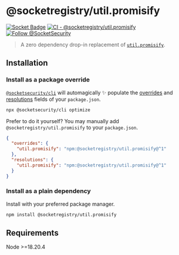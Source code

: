 # @socketregistry/util.promisify

[![Socket Badge](https://socket.dev/api/badge/npm/package/@socketregistry/util.promisify)](https://socket.dev/npm/package/@socketregistry/util.promisify)
[![CI - @socketregistry/util.promisify](https://github.com/SocketDev/socket-registry-js/actions/workflows/test.yml/badge.svg)](https://github.com/SocketDev/socket-registry-js/actions/workflows/test.yml)
[![Follow @SocketSecurity](https://img.shields.io/twitter/follow/SocketSecurity?style=social)](https://twitter.com/SocketSecurity)

> A zero dependency drop-in replacement of
> [`util.promisify`](https://www.npmjs.com/package/util.promisify).

## Installation

### Install as a package override

[`@socketsecurity/cli`](https://www.npmjs.com/package/@socketsecurity/cli) will
automagically :sparkles: populate the
[overrides](https://docs.npmjs.com/cli/v9/configuring-npm/package-json#overrides)
and [resolutions](https://yarnpkg.com/configuration/manifest#resolutions) fields
of your `package.json`.

```sh
npx @socketsecurity/cli optimize
```

Prefer to do it yourself? You may manually add `@socketregistry/util.promisify`
to your `package.json`.

```json
{
  "overrides": {
    "util.promisify": "npm:@socketregistry/util.promisify@^1"
  },
  "resolutions": {
    "util.promisify": "npm:@socketregistry/util.promisify@^1"
  }
}
```

### Install as a plain dependency

Install with your preferred package manager.

```sh
npm install @socketregistry/util.promisify
```

## Requirements

Node &gt;=18.20.4
